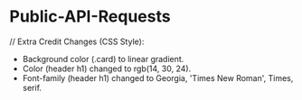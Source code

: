 # Public-API-Requests
// Extra Credit Changes (CSS Style):
- Background color (.card) to linear gradient.
- Color (header h1) changed to rgb(14, 30, 24).
- Font-family (header h1) changed to Georgia, 'Times New Roman', Times, serif.